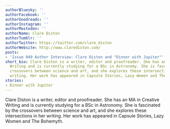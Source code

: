 ```yaml
---
authorBluesky: ''
authorFacebook: ''
authorGoodreads: ''
authorInstagram: ''
authorMastodon: ''
authorName: Clare Diston
authorTumblr: ''
authorTwitter: https://twitter.com/clare_diston
authorWebsite: http://www.clarediston.com/
posts:
- 'Issue 049 Author Interview: Clare Diston and "Dinner with Jupiter"'
short_bio: Clare Diston is a writer, editor and proofreader. She has an MA in Creative
  Writing and is currently studying for a BSc in Astronomy. She is fascinated by the
  crossovers between science and art, and she explores these intersections in her
  writing. Her work has appeared in Capsule Stories, Lazy Women and The Bohemyth.
stories:
- Dinner with Jupiter
---
```


Clare Diston is a writer, editor and proofreader. She has an MA in Creative Writing and is currently studying for a BSc in Astronomy. She is fascinated by the crossovers between science and art, and she explores these intersections in her writing. Her work has appeared in Capsule Stories, Lazy Women and The Bohemyth.